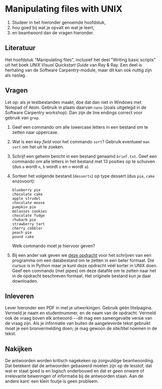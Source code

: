 # Manipulating files with UNIX

1. Studeer in het hieronder genoemde hoofdstuk,
2. hou goed bij wat je opvalt en wat je leert,
3. en beantwoord dan de vragen hieronder.

## Literatuur

Het hoofdstuk "Manipulating files", inclusief het deel "Writing basic scripts" uit het boek *UNIX Visual Quickstart Guide* van Ray & Ray. Een deel is herhaling van de Software Carpentry-module, maar dit kan ook nuttig zijn als naslag.

## Vragen

Let op: als je testbestanden maakt, doe dat dan niet in Windows met Notepad of Atom. Gebruik in plaats daarvan `nano` (zoals uitgelegd in de Software Carpentry workshop). Dan zijn de line endings correct voor gebruik van `grep`.

1.  Geef een commando om alle lowercase letters in een bestand om te zetten naar uppercase.

1.  Wat is een *key field* voor het commando `sort`? Gebruik eventueel `man sort` om het uit te zoeken.

1.  Schrijf een geheim bericht in een bestand genaamd `brief.txt`. Geef een commando om alle letters in het bestand met 13 posities op te schuiven (dus `a` wordt `n`, `b` wordt `o` en `n` wordt `a`).

1.  Sorteer het volgende bestand (`desserts`) op type dessert (dus `pie`, `cake` enzovoort):

        blueberry pie
        chocolate cake
        apple strudel
        chocolate moose
        pumpkin pie
        molasses cookies
        chocolate fudge
        rhubarb pie
        strawberry tart
        cherry cobbler
        peach pie
        pound cake

    Welk commando moet je hiervoor geven?

1.  Bij een ander vak geven we [deze opdracht](https://pyprog.proglab.nl/opdrachten/week5/eca2csv) voor het schrijven van een programma om een databestand om te zetten in een beter formaat. Die cursus is in Python maar je kunt deze opdracht véél korter in UNIX doen. Geef een commando (met pipes) om deze datafile om te zetten naar het in de opdracht beschreven formaat. Het originele bestand kun je daar downloaden.

## Inleveren

Lever hieronder een PDF in met je uitwerkingen. Gebruik géén titelpagina. Vermeld je naam en studentnummer, en de naam van de opdracht. Vermeld ook de vraag boven elk antwoord---dit mag een samengevatte versie van de vraag zijn. Als je informatie van buiten de aangeleverde tekst gebruikt moet je een bronvermelding doen; je mag gewoon de site/titel noemen in de tekst.

## Nakijken

De antwoorden worden kritisch nagekeken op zorgvuldige beantwoording. Dat betekent dat de antwoorden gebaseerd moeten zijn op de lesstof, dat wat er staat goed is en logisch onderbouwd en dat er geen onware of irrelevante beweringen of informatie bij de antwoorden staan. Aan de andere kant: een klein foutje is geen probleem.
